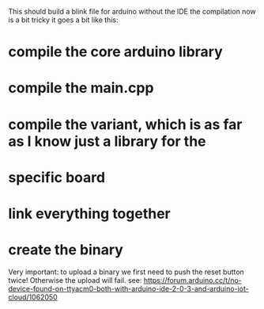 This should build a blink file for arduino without the IDE
 the compilation now is a bit tricky it goes a bit like this:
# compile the core arduino library
# compile the main.cpp
# compile the variant, which is as far as I know just a library for the
# specific board
# link everything together
# create the binary 


Very important: to upload a binary we first need to push the reset button twice!
Otherwise the upload will fail. 
see: https://forum.arduino.cc/t/no-device-found-on-ttyacm0-both-with-arduino-ide-2-0-3-and-arduino-iot-cloud/1062050
